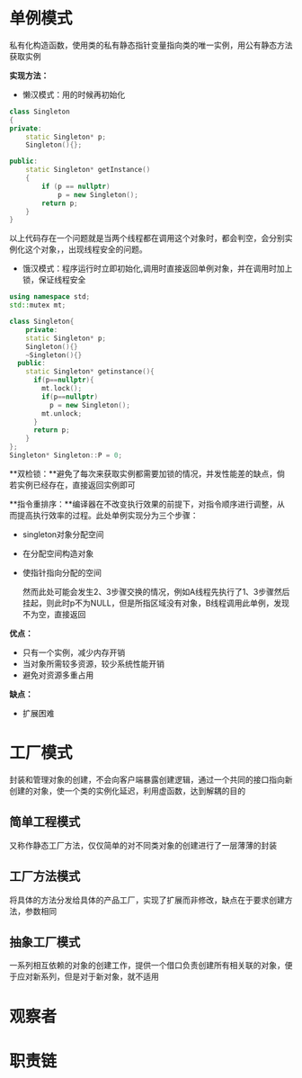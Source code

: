 # 单例模式

私有化构造函数，使用类的私有静态指针变量指向类的唯一实例，用公有静态方法获取实例

**实现方法：**

- 懒汉模式：用的时候再初始化

```c++
class Singleton
{
private:
    static Singleton* p;
    Singleton(){};

public:
    static Singleton* getInstance()
    {
        if (p == nullptr)
            p = new Singleton();
      	return p;
    }
}
```

以上代码存在一个问题就是当两个线程都在调用这个对象时，都会判空，会分别实例化这个对象，，出现线程安全的问题。

- 饿汉模式：程序运行时立即初始化,调用时直接返回单例对象，并在调用时加上锁，保证线程安全

```c++
using namespace std;
std::mutex mt;

class Singleton{
	private:
  	static Singleton* p;
  	Singleton(){}
  	~Singleton(){}
  public:
  	static Singleton* getinstance(){
      if(p==nullptr){
        mt.lock();
        if(p==nullptr)
          p = new Singleton();
        mt.unlock;
      }
      return p;
    }
};
Singleton* Singleton::P = 0;
```

**双检锁：**避免了每次来获取实例都需要加锁的情况，并发性能差的缺点，倘若实例已经存在，直接返回实例即可

**指令重排序：**编译器在不改变执行效果的前提下，对指令顺序进行调整，从而提高执行效率的过程。此处单例实现分为三个步骤：

- singleton对象分配空间

- 在分配空间构造对象

- 使指针指向分配的空间

	然而此处可能会发生2、3步骤交换的情况，例如A线程先执行了1、3步骤然后挂起，则此时p不为NULL，但是所指区域没有对象，B线程调用此单例，发现不为空，直接返回



**优点：**

- 只有一个实例，减少内存开销
- 当对象所需较多资源，较少系统性能开销
- 避免对资源多重占用

**缺点：**

- 扩展困难



# 工厂模式

封装和管理对象的创建，不会向客户端暴露创建逻辑，通过一个共同的接口指向新创建的对象，使一个类的实例化延迟，利用虚函数，达到解耦的目的

## 简单工程模式

又称作静态工厂方法，仅仅简单的对不同类对象的创建进行了一层薄薄的封装

## 工厂方法模式

将具体的方法分发给具体的产品工厂，实现了扩展而非修改，缺点在于要求创建方法，参数相同

## 抽象工厂模式

一系列相互依赖的对象的创建工作，提供一个借口负责创建所有相关联的对象，便于应对新系列，但是对于新对象，就不适用

# 观察者

# 职责链

